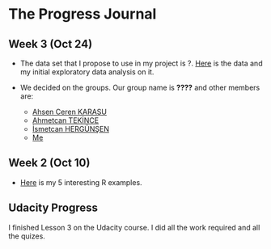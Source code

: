# The Progress Journal

## Week 3 (Oct 24)

+ The data set that I propose to use in my project is ?. [Here](http://evds.tcmb.gov.tr/fame/webfactory/evdpw/rpt/36043.csv) is the data and my initial exploratory data analysis on it.

+ We decided on the groups. Our group name is **????** and other members are:

  + [Ahsen Ceren KARASU](https://mef-bda503.github.io/pj-karasua/)
  + [Ahmetcan TEKİNCE](https://mef-bda503.github.io/pj-tekincea/)
  + [İsmetcan HERGÜNŞEN](https://mef-bda503.github.io/pj-hergunsen/) 
  + [Me](https://mef-bda503.github.io/pj-volorhan-1/)

## Week 2 (Oct 10)

+ [Here](files/interesting_examples2.html) is my 5 interesting R examples.

## Udacity Progress 
I finished Lesson 3 on the Udacity course. I did all the work required and all the quizes. 
